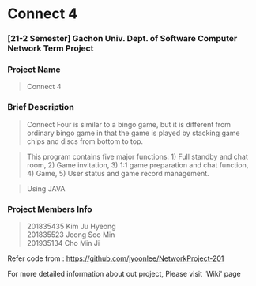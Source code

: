 # Connect 4
### [21-2 Semester] Gachon Univ. Dept. of Software Computer Network Term Project  

### Project Name
 > Connect 4

### Brief Description

 > Connect Four is similar to a bingo game, but it is different from ordinary bingo game in that the game is played by stacking game chips and discs from bottom to top.

 > This program contains five major functions: 1) Full standby and chat room, 2) Game invitation, 3) 1:1 game preparation and chat function, 4) Game, 5) User status and game record management.

 > Using JAVA

### Project Members Info
 > 201835435 Kim Ju Hyeong  
 > 201835523 Jeong Soo Min  
 > 201935134 Cho Min Ji  
 
 Refer code from : https://github.com/jyoonlee/NetworkProject-201  
 
 For more detailed information about out project,
 Please visit 'Wiki' page
